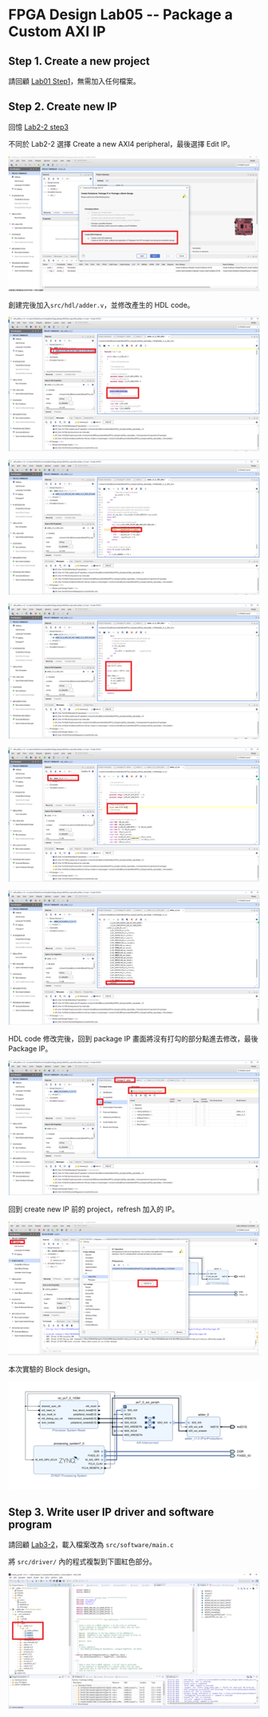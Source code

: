 FPGA Design Lab05 -- Package a Custom AXI IP
=================

## Step 1. Create a new project
請回顧 [Lab01 Step1](https://github.com/ncku-vlsilab/FPGA_Design/tree/master/Lab01#step-1-create-a-new-project)，無需加入任何檔案。
## Step 2. Create new IP
回憶 [Lab2-2 step3](https://github.com/ncku-vlsilab/FPGA_Design/tree/master/Lab02/Lab2-2#step-3-package-the-frequency-divider-ip)

不同於 Lab2-2 選擇 Create a new AXI4 peripheral，最後選擇 Edit IP。

![axi_periph](images/creat_axi_ip.png)  

創建完後加入`src/hdl/adder.v`，並修改產生的 HDL code。

![axi_ip](images/add_inst_out.png)  

![axi_ip](images/change_reg.png)

![axi_ip](images/add_user_hdl.png)

![axi_ip](images/add_ip_out.png)

![axi_ip](images/add_port.png)

HDL code 修改完後，回到 package IP 畫面將沒有打勾的部分點進去修改，最後 Package IP。

![axi_ip](images/merge.png)

回到 create new IP 前的 project，refresh 加入的 IP。

![refresh_ip](images/refresh_ip.png)

本次實驗的 Block design。

![block_design](images/block_design.png)

## Step 3. Write user IP driver and software program

請回顧 [Lab3-2](https://github.com/ncku-vlsilab/FPGA_Design/tree/master/Lab03/Lab3-2#step-5-write-a-leds-control-program)，載入檔案改為 `src/software/main.c`

將 `src/driver/` 內的程式複製到下圖紅色部分。

![driver](images/driver.png)
